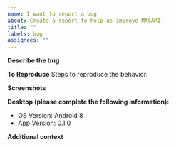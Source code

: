```yaml
---
name: I want to report a bug
about: Create a report to help us improve MASAMI!
title: ""
labels: bug
assignees: ""
---
```


<!--
BEFORE YOU CREATE AN ISSUE, PLEASE READ THE BELOW!
- Is this an issue related to the Monika After Story game? If yes, then this is the wrong place to ask, please direct all MAS game issues to https://discord.gg/XjfgvnCvYM
- Has this bug been reported before? Please check that an issue with the same question is not already open before posting this bug report
- Is this just a general question, aka not a bug report? Please check out the discussions tab: https://github.com/WeebNetsu/masami/discussions
- Have you read the FAQs (Frequently Asked Questions)? Please read them before posting here! https://github.com/WeebNetsu/masami/
 -->

**Describe the bug**

<!--
A clear and concise description of what the bug is. Please be
descriptive, and ignore descriptions such as:
"I can't get it to work"
"The button is greyed out"
And instead try something like this:
"After selecting the mods I want to install, the next button is greyed out. The mods were all in .zip format and were displayed in the preview."
-->

**To Reproduce**
Steps to reproduce the behavior:

<!--
1. Go to '...'
2. Click on '....'
3. Scroll down to '....'
4. See error
-->

**Screenshots**

<!-- If applicable, add screenshots to help explain your problem. -->

**Desktop (please complete the following information):**

<!-- Update as needed! -->

- OS Version: Android 8
- App Version: 0.1.0

**Additional context**

<!-- Add any other context about the problem here. -->
